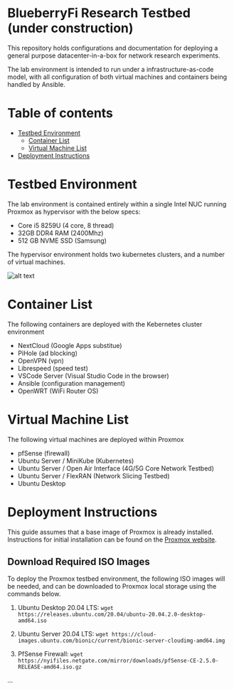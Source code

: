 # BlueberryFi Research Testbed (under construction)
This repository holds configurations and documentation for deploying a general purpose datacenter-in-a-box for network research experiments.  

The lab environment is intended to run under a infrastructure-as-code model, with all configuration of both virtual machines and containers being handled by Ansible. 

Table of contents
=================

<!--ts-->
   * [Testbed Environment](#testbed-environment)
      * [Container List](#container-list)
      * [Virtual Machine List](#virtual-machine-list)
   * [Deployment Instructions](#deployment-instructions)
<!--te-->


Testbed Environment
============

The lab environment is contained entirely within a single Intel NUC running Proxmox as hypervisor with the below specs: 

- Core i5 8259U (4 core, 8 thread)
- 32GB DDR4 RAM (2400Mhz)
- 512 GB NVME SSD (Samsung)

The hypervisor environment holds two kubernetes clusters, and a number of virtual machines.

![alt text](https://github.com/stevenplatt/homelab/blob/main/img/lab_topology_v3.png?raw=true)

Container List
============

The following containers are deployed with the Kebernetes cluster environment

- NextCloud (Google Apps substitue)
- PiHole (ad blocking)
- OpenVPN (vpn)
- Librespeed (speed test)
- VSCode Server (Visual Studio Code in the browser)
- Ansible (configuration management)
- OpenWRT (WiFi Router OS)

Virtual Machine List
============

The following virtual machines are deployed within Proxmox

- pfSense (firewall)
- Ubuntu Server / MiniKube (Kubernetes)
- Ubuntu Server / Open Air Interface (4G/5G Core Network Testbed)
- Ubuntu Server / FlexRAN (Network Slicing Testbed)
- Ubuntu Desktop

Deployment Instructions
============

This guide assumes that a base image of Proxmox is already installed. Instructions for initial installation can be found on the [Proxmox website](https://pve.proxmox.com/wiki/Installation). 

## Download Required ISO Images
To deploy the Proxmox testbed environment, the following ISO images will be needed, and can be downloaded to Proxmox local storage using the commands below. 

1. Ubuntu Desktop 20.04 LTS: `wget https://releases.ubuntu.com/20.04/ubuntu-20.04.2.0-desktop-amd64.iso`

2. Ubuntu Server 20.04 LTS: `wget https://cloud-images.ubuntu.com/bionic/current/bionic-server-cloudimg-amd64.img`

3. PfSense Firewall: `wget https://nyifiles.netgate.com/mirror/downloads/pfSense-CE-2.5.0-RELEASE-amd64.iso.gz`

...
